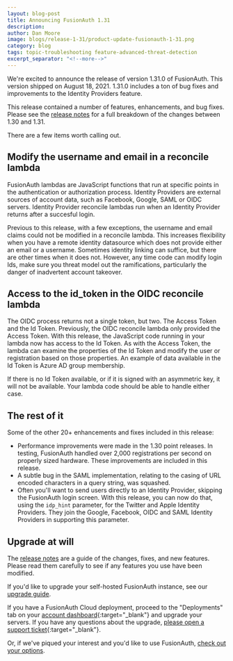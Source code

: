 ```yaml
---
layout: blog-post
title: Announcing FusionAuth 1.31
description: 
author: Dan Moore
image: blogs/release-1-31/product-update-fusionauth-1-31.png
category: blog
tags: topic-troubleshooting feature-advanced-threat-detection
excerpt_separator: "<!--more-->"
---
```


We're excited to announce the release of version 1.31.0 of FusionAuth. This version shipped on August 18, 2021. 1.31.0 includes a ton of bug fixes and improvements to the Identity Providers feature.

<!--more-->

This release contained a number of features, enhancements, and bug fixes. Please see the [release notes](/docs/v1/tech/release-notes/#version-1-31-0) for a full breakdown of the changes between 1.30 and 1.31. 

There are a few items worth calling out.

## Modify the username and email in a reconcile lambda

FusionAuth lambdas are JavaScript functions that run at specific points in the authentication or authorization process. Identity Providers are external sources of account data, such as Facebook, Google, SAML or OIDC servers. Identity Provider reconcile lambdas run when an Identity Provider returns after a succesful login. 

Previous to this release, with a few exceptions, the username and email claims could not be modified in a reconcile lambda. This increases flexibility when you have a remote identity datasource which does not provide either an email or a username. Sometimes identity linking can suffice, but there are other times when it does not. However, any time code can modify login Ids, make sure you threat model out the ramifications, particularly the danger of inadvertent account takeover.


## Access to the id_token in the OIDC reconcile lambda

The OIDC process returns not a single token, but two. The Access Token and the Id Token. Previously, the OIDC reconcile lambda only provided the Access Token. With this release, the JavaScript code running in your lambda now has access to the Id Token. As with the Access Token, the lambda can examine the properties of the Id Token and modify the user or registration based on those properties. An example of data available in the Id Token is Azure AD group membership.

If there is no Id Token available, or if it is signed with an asymmetric key, it will not be available. Your lambda code should be able to handle either case.
 
## The rest of it

Some of the other 20+ enhancements and fixes included in this release:

* Performance improvements were made in the 1.30 point releases. In testing, FusionAuth handled over 2,000 registrations per second on properly sized hardware. These improvements are included in this release.
* A subtle bug in the SAML implementation, relating to the casing of URL encoded characters in a query string, was squashed.
* Often you'll want to send users directly to an Identity Provider, skipping the FusionAuth login screen. With this release, you can now do that, using the `idp_hint` parameter, for the Twitter and Apple Identity Providers. They join the Google, Facebook, OIDC and SAML Identity Providers in supporting this parameter.

## Upgrade at will

The [release notes](/docs/v1/tech/release-notes/#version-1-31-0) are a guide of the changes, fixes, and new features. Please read them carefully to see if any features you use have been modified.

If you'd like to upgrade your self-hosted FusionAuth instance, see our [upgrade guide](/docs/v1/tech/installation-guide/upgrade/). 

If you have a FusionAuth Cloud deployment, proceed to the "Deployments" tab on your [account dashboard](https://account.fusionauth.io/account/deployment/){:target="_blank"} and upgrade your servers. If you have any questions about the upgrade, [please open a support ticket](https://account.fusionauth.io/account/support/){:target="_blank"}.

Or, if we've piqued your interest and you'd like to use FusionAuth, [check out your options](/pricing/).
